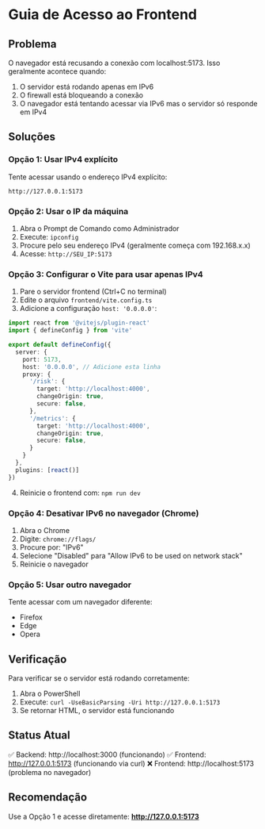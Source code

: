 # Guia de Acesso ao Frontend

## Problema

O navegador está recusando a conexão com localhost:5173. Isso geralmente acontece quando:
1. O servidor está rodando apenas em IPv6
2. O firewall está bloqueando a conexão
3. O navegador está tentando acessar via IPv6 mas o servidor só responde em IPv4

## Soluções

### Opção 1: Usar IPv4 explícito

Tente acessar usando o endereço IPv4 explícito:
```
http://127.0.0.1:5173
```

### Opção 2: Usar o IP da máquina

1. Abra o Prompt de Comando como Administrador
2. Execute: `ipconfig`
3. Procure pelo seu endereço IPv4 (geralmente começa com 192.168.x.x)
4. Acesse: `http://SEU_IP:5173`

### Opção 3: Configurar o Vite para usar apenas IPv4

1. Pare o servidor frontend (Ctrl+C no terminal)
2. Edite o arquivo `frontend/vite.config.ts`
3. Adicione a configuração `host: '0.0.0.0'`:

```typescript
import react from '@vitejs/plugin-react'
import { defineConfig } from 'vite'

export default defineConfig({
  server: {
    port: 5173,
    host: '0.0.0.0', // Adicione esta linha
    proxy: {
      '/risk': {
        target: 'http://localhost:4000',
        changeOrigin: true,
        secure: false,
      },
      '/metrics': {
        target: 'http://localhost:4000',
        changeOrigin: true,
        secure: false,
      }
    }
  },
  plugins: [react()]
})
```

4. Reinicie o frontend com: `npm run dev`

### Opção 4: Desativar IPv6 no navegador (Chrome)

1. Abra o Chrome
2. Digite: `chrome://flags/`
3. Procure por: "IPv6"
4. Selecione "Disabled" para "Allow IPv6 to be used on network stack"
5. Reinicie o navegador

### Opção 5: Usar outro navegador

Tente acessar com um navegador diferente:
- Firefox
- Edge
- Opera

## Verificação

Para verificar se o servidor está rodando corretamente:
1. Abra o PowerShell
2. Execute: `curl -UseBasicParsing -Uri http://127.0.0.1:5173`
3. Se retornar HTML, o servidor está funcionando

## Status Atual

✅ Backend: http://localhost:3000 (funcionando)
✅ Frontend: http://127.0.0.1:5173 (funcionando via curl)
❌ Frontend: http://localhost:5173 (problema no navegador)

## Recomendação

Use a Opção 1 e acesse diretamente: **http://127.0.0.1:5173**






